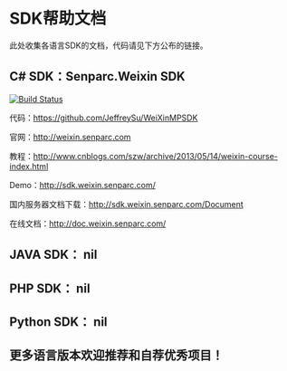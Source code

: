 SDK帮助文档
============
此处收集各语言SDK的文档，代码请见下方公布的链接。


## C# SDK：Senparc.Weixin SDK 

[![Build Status](https://travis-ci.org/JeffreySu/WeiXinMPSDK.svg?branch=master)](https://travis-ci.org/JeffreySu/WeiXinMPSDK)

代码：https://github.com/JeffreySu/WeiXinMPSDK

官网：http://weixin.senparc.com

教程：http://www.cnblogs.com/szw/archive/2013/05/14/weixin-course-index.html

Demo：http://sdk.weixin.senparc.com/

国内服务器文档下载：http://sdk.weixin.senparc.com/Document

在线文档：http://doc.weixin.senparc.com/


## JAVA SDK： nil

## PHP SDK： nil

## Python SDK： nil

## 更多语言版本欢迎推荐和自荐优秀项目！

